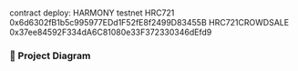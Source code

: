 ### 
contract deploy:
HARMONY testnet 
HRC721 0x6d6302fB1b5c995977EDd1F52fE8f2499D83455B
HRC721CROWDSALE 0x37ee84592F334dA6C81080e33F372330346dEfd9

### 🔧 Project Diagram


